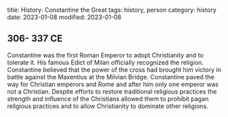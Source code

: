 title: History: Constantine the Great
tags: history, person
category: history
date: 2023-01-08
modified: 2023-01-08


 306-
337 CE
-
Constantine was
the first Roman Emperor to adopt Christianity and to tolerate it.
His famous Edict of Milan officially recognized the religion.
Constantine believed that the power of the cross had brought him
victory in battle against the Maxentius at the Milvian Bridge.
Constantine paved the way for Christian emperors and Rome and after
him only one emperor was not a Christian. Despite efforts to restore
traditional religious practices the strength and influence of the
Christians allowed them to prohibit pagan religious practices and to
allow Christianity to dominate other religions.




